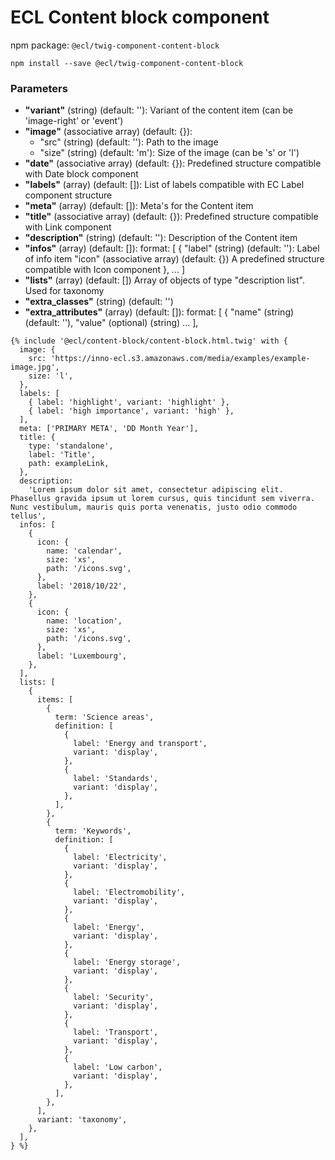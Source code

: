 # ECL Content block component

npm package: `@ecl/twig-component-content-block`

```shell
npm install --save @ecl/twig-component-content-block
```

### Parameters

- **"variant"** (string) (default: ''): Variant of the content item (can be 'image-right' or 'event')
- **"image"** (associative array) (default: {}):
  - "src" (string) (default: ''): Path to the image
  - "size" (string) (default: 'm'): Size of the image (can be 's' or 'l')
- **"date"** (associative array) (default: {}): Predefined structure compatible with Date block component
- **"labels"** (array) (default: []): List of labels compatible with EC Label component structure
- **"meta"** (array) (default: []): Meta's for the Content item
- **"title"** (associative array) (default: {}): Predefined structure compatible with Link component
- **"description"** (string) (default: ''): Description of the Content item
- **"infos"** (array) (default: []): format: [
  {
  "label" (string) (default: ''): Label of info item
  "icon" (associative array) (default: {}) A predefined structure compatible with Icon component
  },
  ...
  ]
- **"lists"** (array) (default: []) Array of objects of type "description list". Used for taxonomy
- **"extra_classes"** (string) (default: '')
- **"extra_attributes"** (array) (default: []): format: [
  {
  "name" (string) (default: ''),
  "value" (optional) (string)
  ...
  ],

<!-- prettier-ignore -->
```twig
{% include '@ecl/content-block/content-block.html.twig' with { 
  image: {
    src: 'https://inno-ecl.s3.amazonaws.com/media/examples/example-image.jpg',
    size: 'l',
  },
  labels: [
    { label: 'highlight', variant: 'highlight' },
    { label: 'high importance', variant: 'high' },
  ],
  meta: ['PRIMARY META', 'DD Month Year'],
  title: {
    type: 'standalone',
    label: 'Title',
    path: exampleLink,
  },
  description:
    'Lorem ipsum dolor sit amet, consectetur adipiscing elit. Phasellus gravida ipsum ut lorem cursus, quis tincidunt sem viverra. Nunc vestibulum, mauris quis porta venenatis, justo odio commodo tellus',
  infos: [
    {
      icon: {
        name: 'calendar',
        size: 'xs',
        path: '/icons.svg',
      },
      label: '2018/10/22',
    },
    {
      icon: {
        name: 'location',
        size: 'xs',
        path: '/icons.svg',
      },
      label: 'Luxembourg',
    },
  ],
  lists: [
    {
      items: [
        {
          term: 'Science areas',
          definition: [
            {
              label: 'Energy and transport',
              variant: 'display',
            },
            {
              label: 'Standards',
              variant: 'display',
            },
          ],
        },
        {
          term: 'Keywords',
          definition: [
            {
              label: 'Electricity',
              variant: 'display',
            },
            {
              label: 'Electromobility',
              variant: 'display',
            },
            {
              label: 'Energy',
              variant: 'display',
            },
            {
              label: 'Energy storage',
              variant: 'display',
            },
            {
              label: 'Security',
              variant: 'display',
            },
            {
              label: 'Transport',
              variant: 'display',
            },
            {
              label: 'Low carbon',
              variant: 'display',
            },
          ],
        },
      ],
      variant: 'taxonomy',
    },
  ],
} %}
```
